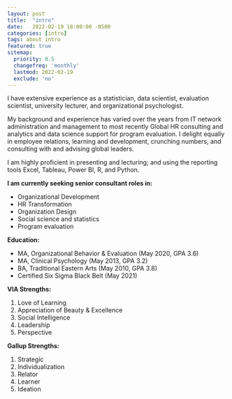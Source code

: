 ```yaml
---
layout: post
title:  "intro"
date:   2022-02-19 18:00:00 -0500
categories: [intro]
tags: about intro
featured: true
sitemap:
  priority: 0.5
  changefreq: 'monthly'
  lastmod: 2022-02-19
  exclude: 'no'
---
```


I have extensive experience as a statistician, data scientist, evaluation scientist, university lecturer, and organizational psychologist. 

My background and experience has varied over the years from IT network administration and management to most recently Global HR consulting and analytics and data science support for program evaluation. I delight equally in employee relations, learning and development, crunching numbers, and consulting with and advising global leaders.

I am highly proficient in presenting and lecturing; and using the reporting tools Excel, Tableau, Power BI, R, and Python.

**I am currently seeking senior consultant roles in:**
- Organizational Development
- HR Transformation
- Organization Design
- Social science and statistics
- Program evaluation

**Education:**
- MA, Organizational Behavior & Evaluation (May 2020, GPA 3.6)
- MA, Clinical Psychology (May 2013, GPA 3.2)
- BA, Traditional Eastern Arts (May 2010, GPA 3.8)
- Certified Six Sigma Black Belt (May 2021)

**VIA Strengths:**
1. Love of Learning
2. Appreciation of Beauty & Excellence
3. Social Intelligence
4. Leadership
5. Perspective

**Gallup Strengths:**
1. Strategic
2. Individualization
3. Relator
4. Learner
5. Ideation
